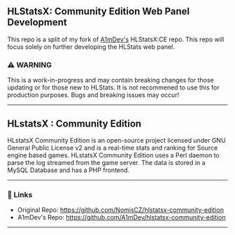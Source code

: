 ## HLStatsX: Community Edition Web Panel Development

This repo is a split of my fork of [A1mDev's](https://github.com/A1mDev/hlstatsx-community-edition) HLStatsX:CE repo. 
This repo will focus solely on further developing the HLStats web panel.
### :warning: WARNING
This is a work-in-progress and may contain breaking changes for those updating or for those new to HLStats. It is not recommened to use this for production purposes. Bugs and breaking issues may occur!

---

## HLstatsX : Community Edition 


HLstatsX Community Edition is an open-source project licensed
under GNU General Public License v2 and is a real-time stats
and ranking for Source engine based games. HLstatsX Community
Edition uses a Perl daemon to parse the log streamed from the
game server. The data is stored in a MySQL Database and has
a PHP frontend.

---

### :link: Links
* Original Repo: https://github.com/NomisCZ/hlstatsx-community-edition
* A1mDev's Repo: https://github.com/A1mDev/hlstatsx-community-edition

---
